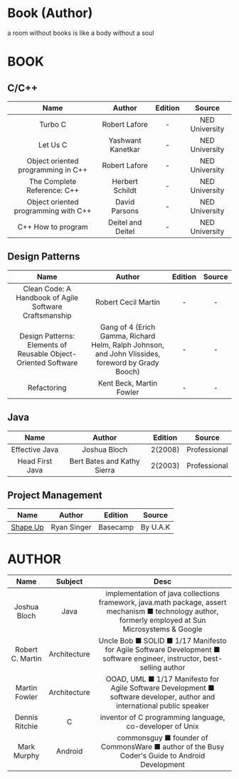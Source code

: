 # Book (Author)
a room without books is like a body without a soul

# BOOK
## C/C++

|Name|Author|Edition|Source|
|:-:|:-:|:-:|:-:|
|Turbo C|Robert Lafore|-|NED University|
|Let Us C|Yashwant Kanetkar|-|NED University|
|Object oriented programming in C++|Robert Lafore|-|NED University|
|The Complete Reference: C++|Herbert Schildt|-|NED University|
|Object oriented programming with C++|David Parsons|-|NED University|
|C++ How to program|Deitel and Deitel|-|NED University|

## Design Patterns

|Name|Author|Edition|Source|
|:-:|:-:|:-:|:-:|
|Clean Code: A Handbook of Agile Software Craftsmanship|Robert Cecil Martin|-|-|
|Design Patterns: Elements of Reusable Object-Oriented Software|Gang of 4 (Erich Gamma, Richard Helm, Ralph Johnson, and John Vlissides, foreword by Grady Booch)|-|-|
|Refactoring|Kent Beck, Martin Fowler|-|-|

## Java

|Name|Author|Edition|Source|
|:-:|:-:|:-:|:-:|
|Effective Java|Joshua Bloch|2(2008)|Professional
|Head First Java|Bert Bates and Kathy Sierra|2(2003)|Professional

## Project Management

|Name|Author|Edition|Source|
|:-:|:-:|:-:|:-:|
|[Shape Up](https://basecamp.com/shapeup/shape-up.pdf)|Ryan Singer|Basecamp|By U.A.K

# AUTHOR
Name|Subject|Desc
:-:|:-:|:-:
Joshua Bloch|Java|implementation of java collections framework, java.math package, assert mechanism ■ technology author, formerly employed at Sun Microsystems & Google
Robert C. Martin|Architecture|Uncle Bob ■ SOLID ■ 1/17 Manifesto for Agile Software Development ■ software engineer, instructor, best-selling author
Martin Fowler|Architecture|OOAD, UML ■ 1/17 Manifesto for Agile Software Development ■ software developer, author and international public speaker
Dennis Ritchie|C|inventor of C programming language, co-developer of Unix
Mark Murphy|Android|commonsguy ■ founder of CommonsWare ■ author of the Busy Coder's Guide to Android Development
